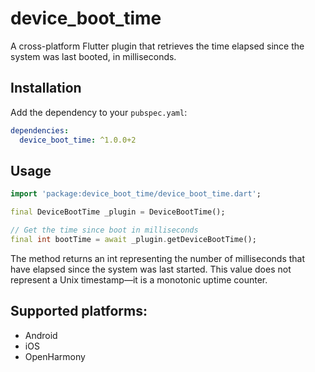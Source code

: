 # device_boot_time

A cross-platform Flutter plugin that retrieves the time elapsed since the system was last booted, in milliseconds.

## Installation

Add the dependency to your `pubspec.yaml`:

```yaml
dependencies:
  device_boot_time: ^1.0.0+2
```

## Usage

```dart
import 'package:device_boot_time/device_boot_time.dart';

final DeviceBootTime _plugin = DeviceBootTime();

// Get the time since boot in milliseconds
final int bootTime = await _plugin.getDeviceBootTime();
```

The method returns an int representing the number of milliseconds that have elapsed since the system was last started. This value does not represent a Unix timestamp—it is a monotonic uptime counter.

## Supported platforms:

- Android
- iOS
- OpenHarmony
